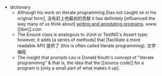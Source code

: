 - dictionary 
    - Although his work on literate programming [has not caught on in his original form], 没有赶上他最初的贡献 it has definitely [influenced the way many of us think about] [writing and annotating programs](((DwNHDx2E8))). www.[[ibm]].com
    - The Ensure class is analogous to JUnit or TestNG's Assert type; however, it adds [a series of methods] that [facilitate a more readable API] 提供了 (this is often called literate programming). 文学编程 
    - The insight that prompts Leo is Donald Knuth's concept of "literate programming" & that is, the idea that the [[source code]] for a program is [only a small part of what makes it up]. 
